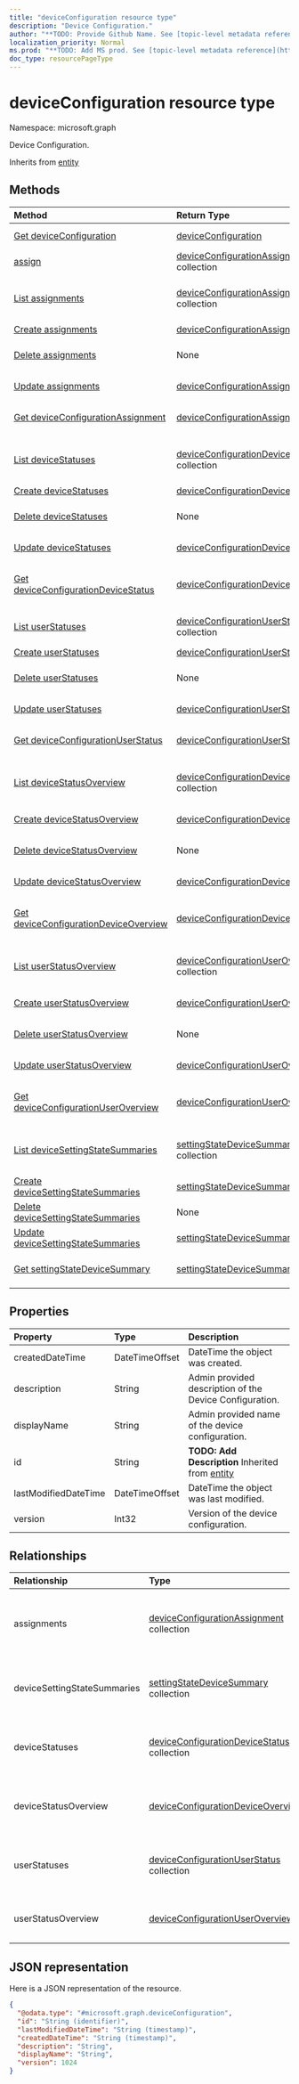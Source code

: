 ```yaml
---
title: "deviceConfiguration resource type"
description: "Device Configuration."
author: "**TODO: Provide Github Name. See [topic-level metadata reference](https://msgo.azurewebsites.net/add/document/guidelines/metadata.html#topic-level-metadata)**"
localization_priority: Normal
ms.prod: "**TODO: Add MS prod. See [topic-level metadata reference](https://msgo.azurewebsites.net/add/document/guidelines/metadata.html#topic-level-metadata)**"
doc_type: resourcePageType
---
```


# deviceConfiguration resource type


Namespace: microsoft.graph

Device Configuration.


Inherits from [entity](../resources/entity.md)

## Methods
|Method|Return Type|Description|
|:---|:---|:---|
|[Get deviceConfiguration](../api/deviceconfiguration-get.md)|[deviceConfiguration](../resources/deviceconfiguration.md)|Read the properties and relationships of a [deviceConfiguration](../resources/deviceconfiguration.md) object.|
|[assign](../api/deviceconfiguration-assign.md)|[deviceConfigurationAssignment](../resources/deviceconfigurationassignment.md) collection|**TODO: Add Description**|
|[List assignments](../api/deviceconfiguration-list-assignments.md)|[deviceConfigurationAssignment](../resources/deviceconfigurationassignment.md) collection|Get the deviceConfigurationAssignments from the assignments navigation property.|
|[Create assignments](../api/deviceconfiguration-post-assignments.md)|[deviceConfigurationAssignment](../resources/deviceconfigurationassignment.md)|Create a new assignments object.|
|[Delete assignments](../api/deviceconfiguration-delete-assignments.md)|None|Delete an [deviceConfigurationAssignment](../resources/deviceconfigurationassignment.md) object.|
|[Update assignments](../api/deviceconfiguration-update-assignments.md)|[deviceConfigurationAssignment](../resources/deviceconfigurationassignment.md)|Update the properties of an assignments object.|
|[Get deviceConfigurationAssignment](../api/deviceconfigurationassignment-get.md)|[deviceConfigurationAssignment](../resources/deviceconfigurationassignment.md)|Read the properties and relationships of a [deviceConfigurationAssignment](../resources/deviceconfigurationassignment.md) object.|
|[List deviceStatuses](../api/deviceconfiguration-list-devicestatuses.md)|[deviceConfigurationDeviceStatus](../resources/deviceconfigurationdevicestatus.md) collection|Get the deviceConfigurationDeviceStatus from the deviceStatuses navigation property.|
|[Create deviceStatuses](../api/deviceconfiguration-post-devicestatuses.md)|[deviceConfigurationDeviceStatus](../resources/deviceconfigurationdevicestatus.md)|Create a new deviceStatuses object.|
|[Delete deviceStatuses](../api/deviceconfiguration-delete-devicestatuses.md)|None|Delete a [deviceConfigurationDeviceStatus](../resources/deviceconfigurationdevicestatus.md) object.|
|[Update deviceStatuses](../api/deviceconfiguration-update-devicestatuses.md)|[deviceConfigurationDeviceStatus](../resources/deviceconfigurationdevicestatus.md)|Update the properties of a deviceStatuses object.|
|[Get deviceConfigurationDeviceStatus](../api/deviceconfigurationdevicestatus-get.md)|[deviceConfigurationDeviceStatus](../resources/deviceconfigurationdevicestatus.md)|Read the properties and relationships of a [deviceConfigurationDeviceStatus](../resources/deviceconfigurationdevicestatus.md) object.|
|[List userStatuses](../api/deviceconfiguration-list-userstatuses.md)|[deviceConfigurationUserStatus](../resources/deviceconfigurationuserstatus.md) collection|Get the deviceConfigurationUserStatus from the userStatuses navigation property.|
|[Create userStatuses](../api/deviceconfiguration-post-userstatuses.md)|[deviceConfigurationUserStatus](../resources/deviceconfigurationuserstatus.md)|Create a new userStatuses object.|
|[Delete userStatuses](../api/deviceconfiguration-delete-userstatuses.md)|None|Delete a [deviceConfigurationUserStatus](../resources/deviceconfigurationuserstatus.md) object.|
|[Update userStatuses](../api/deviceconfiguration-update-userstatuses.md)|[deviceConfigurationUserStatus](../resources/deviceconfigurationuserstatus.md)|Update the properties of a userStatuses object.|
|[Get deviceConfigurationUserStatus](../api/deviceconfigurationuserstatus-get.md)|[deviceConfigurationUserStatus](../resources/deviceconfigurationuserstatus.md)|Read the properties and relationships of a [deviceConfigurationUserStatus](../resources/deviceconfigurationuserstatus.md) object.|
|[List deviceStatusOverview](../api/deviceconfiguration-list-devicestatusoverview.md)|[deviceConfigurationDeviceOverview](../resources/deviceconfigurationdeviceoverview.md) collection|Get the deviceConfigurationDeviceOverviews from the deviceStatusOverview navigation property.|
|[Create deviceStatusOverview](../api/deviceconfiguration-post-devicestatusoverview.md)|[deviceConfigurationDeviceOverview](../resources/deviceconfigurationdeviceoverview.md)|Create a new deviceStatusOverview object.|
|[Delete deviceStatusOverview](../api/deviceconfiguration-delete-devicestatusoverview.md)|None|Delete a [deviceConfigurationDeviceOverview](../resources/deviceconfigurationdeviceoverview.md) object.|
|[Update deviceStatusOverview](../api/deviceconfiguration-update-devicestatusoverview.md)|[deviceConfigurationDeviceOverview](../resources/deviceconfigurationdeviceoverview.md)|Update the properties of a deviceStatusOverview object.|
|[Get deviceConfigurationDeviceOverview](../api/deviceconfigurationdeviceoverview-get.md)|[deviceConfigurationDeviceOverview](../resources/deviceconfigurationdeviceoverview.md)|Read the properties and relationships of a [deviceConfigurationDeviceOverview](../resources/deviceconfigurationdeviceoverview.md) object.|
|[List userStatusOverview](../api/deviceconfiguration-list-userstatusoverview.md)|[deviceConfigurationUserOverview](../resources/deviceconfigurationuseroverview.md) collection|Get the deviceConfigurationUserOverviews from the userStatusOverview navigation property.|
|[Create userStatusOverview](../api/deviceconfiguration-post-userstatusoverview.md)|[deviceConfigurationUserOverview](../resources/deviceconfigurationuseroverview.md)|Create a new userStatusOverview object.|
|[Delete userStatusOverview](../api/deviceconfiguration-delete-userstatusoverview.md)|None|Delete a [deviceConfigurationUserOverview](../resources/deviceconfigurationuseroverview.md) object.|
|[Update userStatusOverview](../api/deviceconfiguration-update-userstatusoverview.md)|[deviceConfigurationUserOverview](../resources/deviceconfigurationuseroverview.md)|Update the properties of a userStatusOverview object.|
|[Get deviceConfigurationUserOverview](../api/deviceconfigurationuseroverview-get.md)|[deviceConfigurationUserOverview](../resources/deviceconfigurationuseroverview.md)|Read the properties and relationships of a [deviceConfigurationUserOverview](../resources/deviceconfigurationuseroverview.md) object.|
|[List deviceSettingStateSummaries](../api/deviceconfiguration-list-devicesettingstatesummaries.md)|[settingStateDeviceSummary](../resources/settingstatedevicesummary.md) collection|Get the settingStateDeviceSummaries from the deviceSettingStateSummaries navigation property.|
|[Create deviceSettingStateSummaries](../api/deviceconfiguration-post-devicesettingstatesummaries.md)|[settingStateDeviceSummary](../resources/settingstatedevicesummary.md)|Create a new deviceSettingStateSummaries object.|
|[Delete deviceSettingStateSummaries](../api/deviceconfiguration-delete-devicesettingstatesummaries.md)|None|Delete a [settingStateDeviceSummary](../resources/settingstatedevicesummary.md) object.|
|[Update deviceSettingStateSummaries](../api/deviceconfiguration-update-devicesettingstatesummaries.md)|[settingStateDeviceSummary](../resources/settingstatedevicesummary.md)|Update the properties of a deviceSettingStateSummaries object.|
|[Get settingStateDeviceSummary](../api/settingstatedevicesummary-get.md)|[settingStateDeviceSummary](../resources/settingstatedevicesummary.md)|Read the properties and relationships of a [settingStateDeviceSummary](../resources/settingstatedevicesummary.md) object.|

## Properties
|Property|Type|Description|
|:---|:---|:---|
|createdDateTime|DateTimeOffset|DateTime the object was created.|
|description|String|Admin provided description of the Device Configuration.|
|displayName|String|Admin provided name of the device configuration.|
|id|String|**TODO: Add Description** Inherited from [entity](../resources/entity.md)|
|lastModifiedDateTime|DateTimeOffset|DateTime the object was last modified.|
|version|Int32|Version of the device configuration.|

## Relationships
|Relationship|Type|Description|
|:---|:---|:---|
|assignments|[deviceConfigurationAssignment](../resources/deviceconfigurationassignment.md) collection|The list of assignments for the device configuration profile.|
|deviceSettingStateSummaries|[settingStateDeviceSummary](../resources/settingstatedevicesummary.md) collection|Device Configuration Setting State Device Summary|
|deviceStatuses|[deviceConfigurationDeviceStatus](../resources/deviceconfigurationdevicestatus.md) collection|Device configuration installation status by device.|
|deviceStatusOverview|[deviceConfigurationDeviceOverview](../resources/deviceconfigurationdeviceoverview.md)|Device Configuration devices status overview|
|userStatuses|[deviceConfigurationUserStatus](../resources/deviceconfigurationuserstatus.md) collection|Device configuration installation status by user.|
|userStatusOverview|[deviceConfigurationUserOverview](../resources/deviceconfigurationuseroverview.md)|Device Configuration users status overview|

## JSON representation
Here is a JSON representation of the resource.
<!-- {
  "blockType": "resource",
  "keyProperty": "id",
  "@odata.type": "microsoft.graph.deviceConfiguration",
  "baseType": "microsoft.graph.entity",
  "openType": false
}
-->
``` json
{
  "@odata.type": "#microsoft.graph.deviceConfiguration",
  "id": "String (identifier)",
  "lastModifiedDateTime": "String (timestamp)",
  "createdDateTime": "String (timestamp)",
  "description": "String",
  "displayName": "String",
  "version": 1024
}
```

